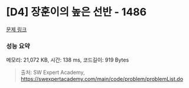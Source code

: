 # [D4] 장훈이의 높은 선반 - 1486 

[문제 링크](https://swexpertacademy.com/main/code/problem/problemDetail.do?contestProbId=AV2b7Yf6ABcBBASw) 

### 성능 요약

메모리: 21,072 KB, 시간: 138 ms, 코드길이: 919 Bytes



> 출처: SW Expert Academy, https://swexpertacademy.com/main/code/problem/problemList.do